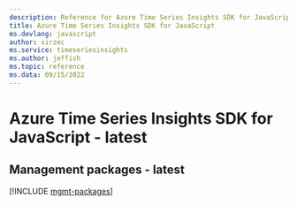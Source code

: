 ```yaml
---
description: Reference for Azure Time Series Insights SDK for JavaScript
title: Azure Time Series Insights SDK for JavaScript
ms.devlang: javascript
author: xirzec
ms.service: timeseriesinsights
ms.author: jeffish
ms.topic: reference
ms.data: 09/15/2022
---
```

# Azure Time Series Insights SDK for JavaScript - latest

## Management packages - latest
[!INCLUDE [mgmt-packages](time-series-insights-mgmt-index.md)]